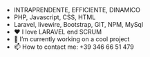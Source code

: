 - INTRAPRENDENTE, EFFICIENTE, DINAMICO
- PHP, Javascript, CSS, HTML
- Laravel, livewire, Bootstrap, GIT, NPM, MySql
- ❤️ I love LARAVEL end SCRUM
- 🔭 I’m currently working on a cool project
- 📫 How to contact me: +39 346 66 51 479
<!--
**DaniloBianchi/DaniloBianchi** is a ✨ _special_ ✨ repository because its `README.md` (this file) appears on your GitHub profile.

Here are some ideas to get you started:

- 🔭 I’m currently working on a cool project
- 🌱 I’m currently learning at Aulab
- 👯 I’m looking for a cool job as developer

- 💬 Ask me about PHP, Laravel
- 📫 How to reach me: +39 346 66 51 479

-->
